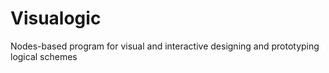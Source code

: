 # Visualogic
Nodes-based program for visual and interactive designing and prototyping logical schemes
